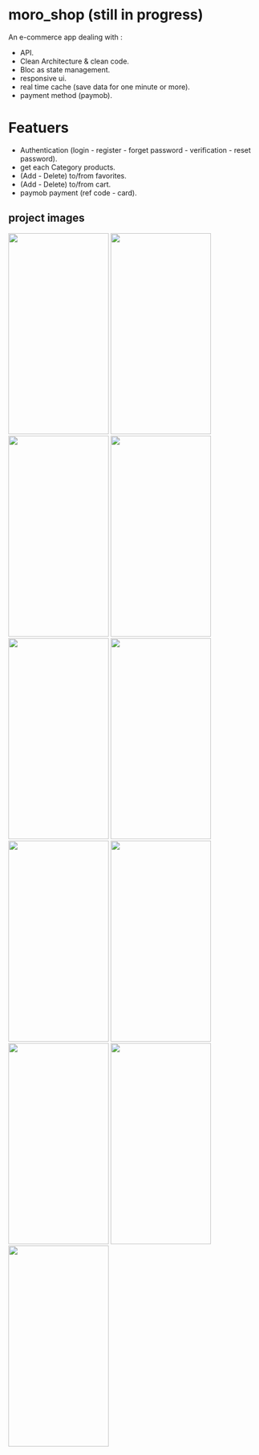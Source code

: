 # moro_shop (still in progress)

An e-commerce app dealing with :
  - API.
  - Clean Architecture & clean code.
  - Bloc as state management.
  - responsive ui.
  - real time cache (save data for one minute or more).
  - payment method (paymob).


# Featuers

  - Authentication (login - register - forget password - verification - reset password).
  - get each Category products.
  - (Add - Delete) to/from favorites.
  - (Add - Delete) to/from cart.
  - paymob payment (ref code - card).

## project images

<div>
  
<img src="https://github.com/MoRoshdy/moro_shop/assets/92895129/3a1942a5-1de2-4a6c-b967-1b4809678825" width=200 height=400>
  
<img src="https://github.com/MoRoshdy/moro_shop/assets/92895129/0ff865a6-2ba0-49f9-bdc9-9211f3a79bfc" width=200 height=400>

<img src="https://github.com/MoRoshdy/moro_shop/assets/92895129/99647019-dd27-4789-8c12-4b623184d8c6" width=200 height=400>

<img src="https://github.com/MoRoshdy/moro_shop/assets/92895129/900f4c25-464f-485d-805e-544e5be53d0e" width=200 height=400>

<img src="https://github.com/MoRoshdy/moro_shop/assets/92895129/7e03f03b-b7e2-45e5-bed7-787a52560251" width=200 height=400>

<img src="https://github.com/MoRoshdy/moro_shop/assets/92895129/d36ab69a-f00b-4190-adf6-30fbb96add10" width=200 height=400>

<img src="https://github.com/MoRoshdy/moro_shop/assets/92895129/31f9bd1c-2874-4f75-81bf-25a08425b31e" width=200 height=400>

<img src="https://github.com/MoRoshdy/moro_shop/assets/92895129/70734cf9-31b6-42ab-98a1-8f781d977290" width=200 height=400>

<img src="https://github.com/MoRoshdy/moro_shop/assets/92895129/25f0d66d-5476-43fd-ac6e-8c71077d4ba1" width=200 height=400>

<img src="https://github.com/MoRoshdy/moro_shop/assets/92895129/bb947b5e-ec9e-4ef0-bf1a-4e36a6d30497" width=200 height=400>

<img src="https://github.com/MoRoshdy/moro_shop/assets/92895129/c6fcaa1e-6ebf-4bc1-81f6-34abc3f0f97f" width=200 height=400>

</div>
